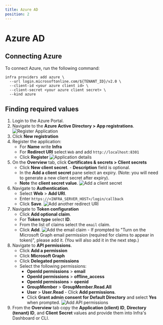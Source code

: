 ```yaml
---
title: Azure AD
position: 2
---
```


# Azure AD

## Connecting Azure

To connect Azure, run the following command:

```
infra providers add azure \
  --url login.microsoftonline.com/${TENANT_ID}/v2.0 \
  --client-id <your azure client id> \
  --client-secret <your azure client secret> \
  --kind azure
```

## Finding required values

1.  Login to the Azure Portal.
2.  Navigate to the **Azure Active Directory > App registrations**.
    ![Register Application](../../images/azure-setup/connect-users-azure-1.png)
3.  Click **New registration**
4.  Register the application:
    - For **Name** write **Infra**
    - For **Redirect URI** select `Web` and add `http://localhost:8301`
    - Click **Register**
      ![Application details](../../images/azure-setup/connect-users-azure-2.png)
5.  On the **Overview** tab, click **Certificates & secrets > Client secrets**
    - Click **New client secret**. - **Description** field is optional.
    - In the **Add a client secret** pane select an expiry. (Note: you will need to generate a new client secret after expiry).
    - **Note** the **client secret value**.
      ![Add a client secret](../../images/azure-setup/connect-users-azure-3.png)
6.  Navigate to **Authentication**.
    - Select **Web** > **Add URI**.
    - Enter `https://<INFRA_SERVER_HOST>/login/callback`
    - Click **Save**.
      ![Add another redirect URI](../../images/azure-setup/connect-users-azure-5.png)
7.  Navigate to **Token configuration**
    - Click **Add optional claim**.
    - For **Token type** select **ID**.
    - From the list of claims select the `email` claim.
    - Click **Add**.
      ![Add the email claim](../../images/azure-setup/connect-users-azure-4.png) - If prompted to "Turn on the Microsoft Graph email permission (required for claims to appear in token)", please add it. (You will also add it in the next step.)
8.  Navigate to **API permissions**.
    - Click **Add a permission**
    - Click **Microsoft Graph**
    - Click **Delegated permissions**
    - Select the following permissions:
      - **OpenId permissions** > **email**
      - **OpenId permissions** > **offline_access**
      - **OpenId permissions** > **openid**
      - **GroupMember** > **GroupMember.Read.All**
      - **User** > **User.Read** - Click **Add permissions**.
      - Click **Grant admin consent for Default Directory** and select **Yes** when prompted.
        ![Add API permissions](../../images/azure-setup/connect-users-azure-6.png)
9.  From the **Overview** tab copy the **Application (client) ID**, **Directory (tenant) ID**, and **Client Secret** values and provide them into Infra's Dashboard or CLI.
